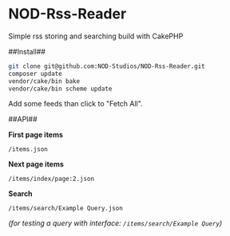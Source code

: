 NOD-Rss-Reader
==============

Simple rss storing and searching build with CakePHP

##Install##

```bash
git clone git@github.com:NOD-Studios/NOD-Rss-Reader.git
composer update
vendor/cake/bin bake
vendor/cake/bin scheme update
```

Add some feeds than click to "Fetch All".

##API##

**First page items**
```
/items.json
```
**Next page items**
```
/items/index/page:2.json
```
**Search**
```
/items/search/Example Query.json
```
*(for testing a query with interface: ```/items/search/Example Query```)*
